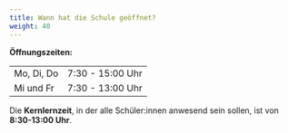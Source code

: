 ```yaml
---
title: Wann hat die Schule geöffnet?
weight: 40
---
```

**Öffnungszeiten:**

|            |                  |
| ---------- | ---------------- |
| Mo, Di, Do | 7:30 - 15:00 Uhr |
| Mi und Fr  | 7:30 - 13:00 Uhr |

Die **Kernlernzeit**, in der alle Schüler:innen anwesend sein sollen, ist von **8:30-13:00 Uhr**.
